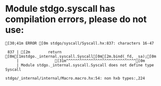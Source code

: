 # Module stdgo.syscall has compilation errors, please do not use:
```
[30;41m ERROR [0m stdgo/syscall/Syscall.hx:837: characters 16-47

 837 | [2m        return [0m[1mstdgo._internal.syscall.Syscall[0m[2m.bind(_fd, _sa);[0m
     |                [31m^^^^^^^^^^^^^^^^^^^^^^^^^^^^^^^[0m
     | Module stdgo._internal.syscall.Syscall does not define type Syscall

stdgo/_internal/internal/Macro.macro.hx:54: non hxb types:,224

```

